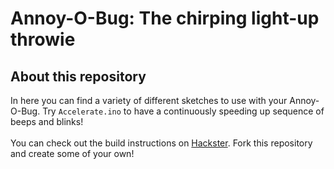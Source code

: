 # Annoy-O-Bug: The chirping light-up throwie
## About this repository
In here you can find a variety of different sketches to use with your Annoy-O-Bug. Try ```Accelerate.ino``` to have a continuously speeding up sequence of beeps and blinks!
<br><br>
You can check out the build instructions on <a href="https://www.hackster.io/AlexWulff/the-annoy-o-bug-a-chirping-light-up-throwie-37e58a">Hackster</a>. Fork this repository and create some of your own!

